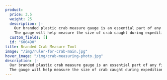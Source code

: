 ```yaml
---
product:
  price: 3.5
  weight: 25
  description: |-
    Our branded plastic crab measure gauge is an essential part of any fishing equipment to check the scale of your catch before taking it with you.
    The gauge will help measure the size of crab caught during expeditions in a matter of seconds.
  custom_fields: []
  id: "600490"
title: Branded Crab Measure Tool
image: "/img/ruler-for-crab-main.jpg"
hover_image: "/img/crab-measuring-photo.jpg"
description: |-
  Our branded plastic crab measure gauge is an essential part of any fishing equipment to check the scale of your catch before taking it with you.
  The gauge will help measure the size of crab caught during expeditions in a matter of seconds.
---
```


